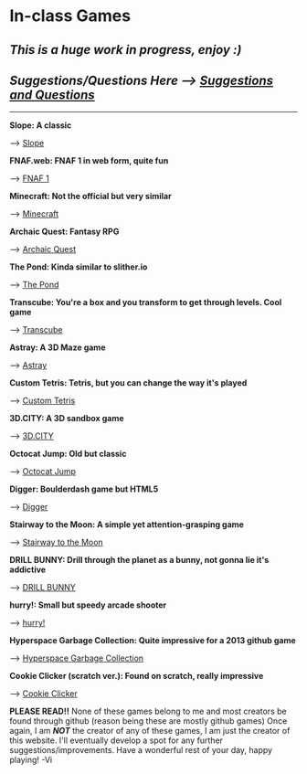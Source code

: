 # **In-class Games** # 

## *This is a huge work in progress, enjoy :)* ##

## *Suggestions/Questions Here --> [Suggestions and Questions](https://github.com/V10-13/class-games/issues)* ## 
 
-----


**Slope: A classic**


--> [Slope](https://sites.google.com/site/slopeunblockednow/)


**FNAF.web: FNAF 1 in web form, quite fun**


--> [FNAF 1](https://wellsousaaa.github.io/Five-Nights-at-Freddys-Web/)


**Minecraft: Not the official but very similar**


--> [Minecraft](https://minecraft.js.org/?server=95.111.249.143:10000&nick=SargeJoyful&proxy=production)


**Archaic Quest: Fantasy RPG** 


--> [Archaic Quest](http://www.archaicquest.com/)


**The Pond: Kinda similar to slither.io**


--> [The Pond](https://thepond.zolmeister.com/)


**Transcube: You're a box and you transform to get through levels. Cool game**


--> [Transcube](http://code.jerev.be/ggo13-transcube/)


**Astray: A 3D Maze game**


--> [Astray](http://wwwtyro.github.io/Astray/)


**Custom Tetris: Tetris, but you can change the way it's played**


--> [Custom Tetris](http://ondras.github.io/custom-tetris/)


**3D.CITY: A 3D sandbox game**


--> [3D.CITY](http://lo-th.github.io/3d.city/index.html)


**Octocat Jump: Old but classic**


--> [Octocat Jump](http://ogoshen.github.io/game-off-2012/)


**Digger: Boulderdash game but HTML5**


--> [Digger](https://lutzroeder.github.io/digger/)


**Stairway to the Moon: A simple yet attention-grasping game**


--> [Stairway to the Moon](https://khaledsakr.github.io/stairway-to-the-moon/)


**DRILL BUNNY: Drill through the planet as a bunny, not gonna lie it's addictive**


--> [DRILL BUNNY](http://dreamshowadventures.github.io/LudumDare29/)


**hurry!: Small but speedy arcade shooter**


--> [hurry!](http://hughsk.io/ludum-dare-27/)


**Hyperspace Garbage Collection: Quite impressive for a 2013 github game**


--> [Hyperspace Garbage Collection](http://razh.github.io/game-off-2013/)


**Cookie Clicker (scratch ver.): Found on scratch, really impressive**

--> [Cookie Clicker](https://scratch.mit.edu/projects/127689014/fullscreen/)


**PLEASE READ!!** 
None of these games belong to me and most creators be found through github (reason being these are mostly github games) Once again, I am ***NOT*** the creator of any of these games, I am just the creator of this website. I'll eventually develop a spot for any further suggestions/improvements. Have a wonderful rest of your day, happy playing! -Vi 

